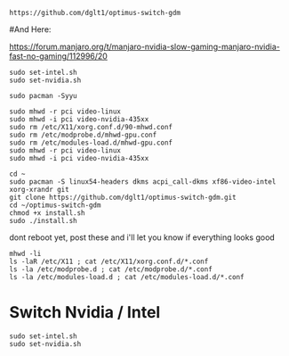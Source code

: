 ```
https://github.com/dglt1/optimus-switch-gdm
```
#And Here: 

https://forum.manjaro.org/t/manjaro-nvidia-slow-gaming-manjaro-nvidia-fast-no-gaming/112996/20

```
sudo set-intel.sh
sudo set-nvidia.sh
```
```
sudo pacman -Syyu
```
```
sudo mhwd -r pci video-linux
sudo mhwd -i pci video-nvidia-435xx
sudo rm /etc/X11/xorg.conf.d/90-mhwd.conf
sudo rm /etc/modprobe.d/mhwd-gpu.conf
sudo rm /etc/modules-load.d/mhwd-gpu.conf
sudo mhwd -r pci video-linux
sudo mhwd -i pci video-nvidia-435xx
```
```
cd ~
sudo pacman -S linux54-headers dkms acpi_call-dkms xf86-video-intel xorg-xrandr git
git clone https://github.com/dglt1/optimus-switch-gdm.git
cd ~/optimus-switch-gdm
chmod +x install.sh
sudo ./install.sh
```

dont reboot yet, post these and i'll let you know if everything looks good
```
mhwd -li
ls -laR /etc/X11 ; cat /etc/X11/xorg.conf.d/*.conf
ls -la /etc/modprobe.d ; cat /etc/modprobe.d/*.conf
ls -la /etc/modules-load.d ; cat /etc/modules-load.d/*.conf
```
# Switch Nvidia / Intel
```
sudo set-intel.sh
sudo set-nvidia.sh
```
